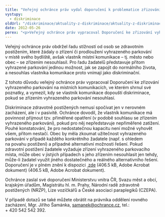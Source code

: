 ```yaml
---
title: "Veřejný ochránce práv vydal doporučení k problematice zřizování vyhrazeného parkování pro osoby se zdravotním postižením"
vystupy:
  - diskriminace
oldUrl: "/diskriminace/aktuality-z-diskriminace/aktuality-z-diskriminace-2012/verejny-ochrance-prav-vydal-doporuceni-k-problematice-zrizovani-vyhrazeneho-parkovani-pr/"
date: 2012-05-26
perex: "<p>Veřejný ochránce práv vypracoval Doporučení ke zřizování vyhrazeného parkování na místních komunikacích, ve kterém vymezil, kdy se vlastník komunikace dopouští diskriminace, pokud se zřízením vyhrazeného parkování nesouhlasí.</p>"
---
```


<!-- imported from the old website -->

<p class="align-blok">Veřejný ochránce práv obdržel řadu stížností od osob se zdravotním postižením, které žádaly o zřízení či prodloužení vyhrazeného parkování v místě svého bydliště, avšak vlastník místní komunikace – tj. město nebo obec – se zřízením nesouhlasil. Pro řadu žadatelů představuje přitom vyhrazené parkování jedinou možnost, jak se zapojit do normálního života, a nesouhlas vlastníka komunikace proto vnímají jako diskriminační.</p><p class="align-blok">Z tohoto důvodu veřejný ochránce práv vypracoval Doporučení ke zřizování vyhrazeného parkování na místních komunikacích, ve kterém shrnul své poznatky, a vymezil, kdy se vlastník komunikace dopouští diskriminace, pokud se zřízením vyhrazeného parkování nesouhlasí.</p> <p class="align-blok">Diskriminace zdravotně postižených nemusí spočívat jen v nerovném zacházení, ale i v pasivitě. Ochránce dovodil, že vlastník komunikace má povinnost přijmout tzv. přiměřené opatření (v podobě souhlasu se zřízením vyhrazeného parkování), pokud pro něj nepředstavuje nepřiměřené zatížení. Pouhé konstatování, že pro nedostatečnou kapacitu není možné vyhovět všem, přitom nestačí. Obec by měla zkoumat užitečnost vyhrazeného parkování v případě každého konkrétního žadatele (např. s ohledem na povahu postižení) a případné alternativní možnosti řešení. Pokud zdravotní postižení žadatele vyžaduje zřízení vyhrazeného parkovacího místa, může obec v jistých případech s jeho zřízením nesouhlasit jen tehdy, může-li žadatel využít jiného dostatečného a reálného alternativního řešení. Doporučení je v plném znění k dispozici <a title="Otevření do nového okna" href="/uploads-import/DISKRIMINACE/Doporuceni/Doporuceni-parkovani_159-2011.pdf" class="-" target="_blank"> zde</a> (406.5 kB, Adobe Acrobat dokument) (406.5 kB, Adobe Acrobat dokument).</p> <p class="align-blok">Ochránce zaslal své doporučení Ministerstvu vnitra ČR, Svazu měst a obcí, krajským úřadům, Magistrátu hl. m. Prahy, Národní radě zdravotně postižených (NRZP), Lize vozíčkářů a České asociaci paraplegiků (CZEPA).</p> <p class="align-blok">V případě dotazů se také můžete obrátit na právníka oddělení rovného zacházení, Mgr. Jiřího Šamánka, <a href="mailto:samanek@ochrance.cz">samanek@ochrance.cz</a>, tel.: + 420 542 542 392.</p>
